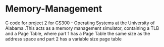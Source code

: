 # Memory-Management

C code for project 2 for CS300 - Operating Systems at the University of Alabama
.This acts as a memory management simulator, containing a TLB and a Page Table, where part 1 has a Page Table the same size as the address space and part 2 has a variable size page table
